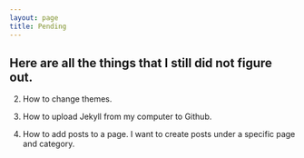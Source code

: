 ```yaml
---
layout: page
title: Pending
---
```


<h2>Here are all the things that I still did not figure out.</h2>

2. How to change themes.

3. How to upload Jekyll from my computer to Github.

4. How to add posts to a page. I want to create posts under a specific page and category.

